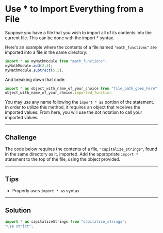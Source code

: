 # Use * to Import Everything from a File

Suppose you have a file that you wish to import all of its contents into the current file. This can be done with the import * syntax.

Here's an example where the contents of a file named `"math_functions"` are imported into a file in the same directory:

```js
import * as myMathModule from "math_functions";
myMathModule.add(2,3);
myMathModule.subtract(5,3);
```

And breaking down that code:

```js
import * as object_with_name_of_your_choice from "file_path_goes_here"
object_with_name_of_your_choice.imported_function
```

You may use any name following the `import * as` portion of the statement. In order to utilize this method, it requires an object that receives the imported values. From here, you will use the dot notation to call your imported values.

---

## Challenge

The code below requires the contents of a file, `"capitalize_strings"`, found in the same directory as it, imported. Add the appropriate `import *` statement to the top of the file, using the object provided.

---

## Tips

- Properly uses `import * as` syntax.

---

## Solution

```js
import * as capitalizeStrings from "capitalize_strings";
"use strict";
```